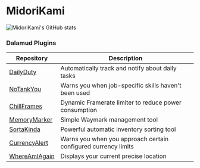 # MidoriKami
![MidoriKami's GitHub stats](https://github-readme-stats.vercel.app/api?username=MidoriKami&show_icons=true&theme=radical&count_private=true&custom_title=MidoriKami's%20GitHub%20Stats)

### Dalamud Plugins
Repository|Description
---|---
[DailyDuty](https://github.com/MidoriKami/DailyDuty)|Automatically track and notify about daily tasks
[NoTankYou](https://github.com/MidoriKami/NoTankYou)|Warns you when job-specific skills haven't been used
[ChillFrames](https://github.com/MidoriKami/ChillFrames)|Dynamic Framerate limiter to reduce power consumption
[MemoryMarker](https://github.com/MidoriKami/MemoryMarker)|Simple Waymark management tool
[SortaKinda](https://github.com/MidoriKami/SortaKinda)|Powerful automatic inventory sorting tool
[CurrencyAlert](https://github.com/MidoriKami/CurrencyAlert)|Warns you when you approach certain configured currency limits
[WhereAmIAgain](https://github.com/cas-c/WhereAmIAgain)|Displays your current precise location
